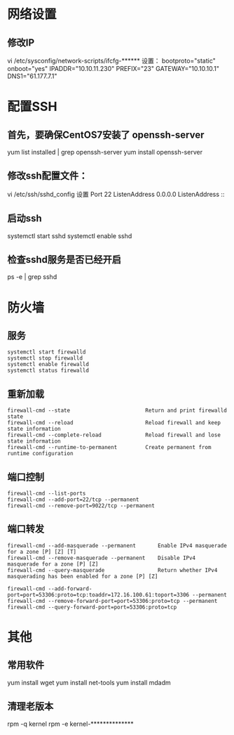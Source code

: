 # 网络设置

## 修改IP
vi /etc/sysconfig/network-scripts/ifcfg-******
设置：
    bootproto="static"
    onboot="yes"
    IPADDR="10.10.11.230"
    PREFIX="23"
    GATEWAY="10.10.10.1"
    DNS1="61.177.7.1"

# 配置SSH
## 首先，要确保CentOS7安装了  openssh-server
yum list installed | grep openssh-server
yum install openssh-server

## 修改ssh配置文件：
vi /etc/ssh/sshd_config
设置
    Port 22
    ListenAddress 0.0.0.0
    ListenAddress ::

## 启动ssh
systemctl start sshd
systemctl enable sshd

## 检查sshd服务是否已经开启
ps -e | grep sshd


# 防火墙

## 服务
    systemctl start firewalld
    systemctl stop firewalld
    systemctl enable firewalld
    systemctl status firewalld

## 重新加载
    firewall-cmd --state                        Return and print firewalld state
    firewall-cmd --reload                       Reload firewall and keep state information
    firewall-cmd --complete-reload              Reload firewall and lose state information
    firewall-cmd --runtime-to-permanent         Create permanent from runtime configuration

## 端口控制
    firewall-cmd --list-ports
    firewall-cmd --add-port=22/tcp --permanent
    firewall-cmd --remove-port=9022/tcp --permanent

## 端口转发
    firewall-cmd --add-masquerade --permanent       Enable IPv4 masquerade for a zone [P] [Z] [T]
    firewall-cmd --remove-masquerade --permanent    Disable IPv4 masquerade for a zone [P] [Z]
    firewall-cmd --query-masquerade                 Return whether IPv4 masquerading has been enabled for a zone [P] [Z]

    firewall-cmd --add-forward-port=port=53306:proto=tcp:toaddr=172.16.100.61:toport=3306 --permanent
    firewall-cmd --remove-forward-port=port=53306:proto=tcp --permanent
    firewall-cmd --query-forward-port=port=53306:proto=tcp


# 其他

## 常用软件
yum install wget
yum install net-tools
yum install mdadm

## 清理老版本
rpm -q kernel
rpm -e kernel-**************